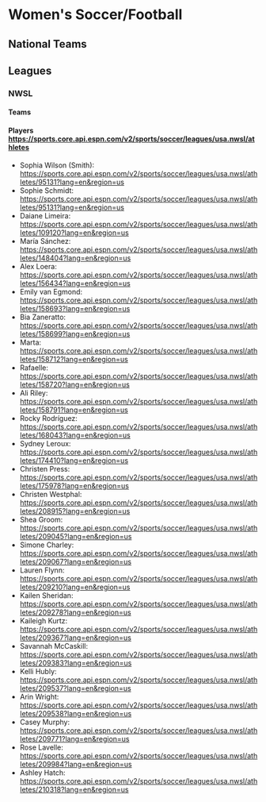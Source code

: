 

# Women's Soccer/Football

## National Teams

## Leagues

### NWSL

#### Teams

#### Players https://sports.core.api.espn.com/v2/sports/soccer/leagues/usa.nwsl/athletes
- Sophia Wilson (Smith): https://sports.core.api.espn.com/v2/sports/soccer/leagues/usa.nwsl/athletes/95131?lang=en&region=us
- Sophie Schmidt: https://sports.core.api.espn.com/v2/sports/soccer/leagues/usa.nwsl/athletes/95131?lang=en&region=us
- Daiane Limeira: https://sports.core.api.espn.com/v2/sports/soccer/leagues/usa.nwsl/athletes/109120?lang=en&region=us
- María Sánchez: https://sports.core.api.espn.com/v2/sports/soccer/leagues/usa.nwsl/athletes/148404?lang=en&region=us
- Alex Loera: https://sports.core.api.espn.com/v2/sports/soccer/leagues/usa.nwsl/athletes/156434?lang=en&region=us
- Emily van Egmond: https://sports.core.api.espn.com/v2/sports/soccer/leagues/usa.nwsl/athletes/158693?lang=en&region=us
- Bia Zaneratto: https://sports.core.api.espn.com/v2/sports/soccer/leagues/usa.nwsl/athletes/158699?lang=en&region=us
- Marta: https://sports.core.api.espn.com/v2/sports/soccer/leagues/usa.nwsl/athletes/158712?lang=en&region=us
- Rafaelle: https://sports.core.api.espn.com/v2/sports/soccer/leagues/usa.nwsl/athletes/158720?lang=en&region=us
- Ali Riley: https://sports.core.api.espn.com/v2/sports/soccer/leagues/usa.nwsl/athletes/158791?lang=en&region=us
- Rocky Rodríguez: https://sports.core.api.espn.com/v2/sports/soccer/leagues/usa.nwsl/athletes/168043?lang=en&region=us
- Sydney Leroux: https://sports.core.api.espn.com/v2/sports/soccer/leagues/usa.nwsl/athletes/174410?lang=en&region=us
- Christen Press: https://sports.core.api.espn.com/v2/sports/soccer/leagues/usa.nwsl/athletes/175978?lang=en&region=us
- Christen Westphal: https://sports.core.api.espn.com/v2/sports/soccer/leagues/usa.nwsl/athletes/208915?lang=en&region=us
- Shea Groom: https://sports.core.api.espn.com/v2/sports/soccer/leagues/usa.nwsl/athletes/209045?lang=en&region=us
- Simone Charley: https://sports.core.api.espn.com/v2/sports/soccer/leagues/usa.nwsl/athletes/209067?lang=en&region=us
- Lauren Flynn: https://sports.core.api.espn.com/v2/sports/soccer/leagues/usa.nwsl/athletes/209210?lang=en&region=us
- Kailen Sheridan: https://sports.core.api.espn.com/v2/sports/soccer/leagues/usa.nwsl/athletes/209278?lang=en&region=us
- Kaileigh Kurtz: https://sports.core.api.espn.com/v2/sports/soccer/leagues/usa.nwsl/athletes/209367?lang=en&region=us
- Savannah McCaskill: https://sports.core.api.espn.com/v2/sports/soccer/leagues/usa.nwsl/athletes/209383?lang=en&region=us
- Kelli Hubly: https://sports.core.api.espn.com/v2/sports/soccer/leagues/usa.nwsl/athletes/209537?lang=en&region=us
- Arin Wright: https://sports.core.api.espn.com/v2/sports/soccer/leagues/usa.nwsl/athletes/209538?lang=en&region=us
- Casey Murphy: https://sports.core.api.espn.com/v2/sports/soccer/leagues/usa.nwsl/athletes/209771?lang=en&region=us
- Rose Lavelle: https://sports.core.api.espn.com/v2/sports/soccer/leagues/usa.nwsl/athletes/209984?lang=en&region=us
- Ashley Hatch: https://sports.core.api.espn.com/v2/sports/soccer/leagues/usa.nwsl/athletes/210318?lang=en&region=us
